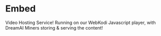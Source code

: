 # Embed
Video Hosting Service! Running on our WebKodi Javascript player, with DreamAI Miners storing &amp; serving the content!
